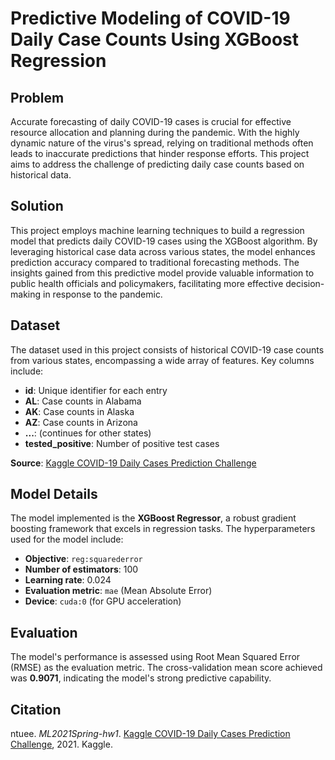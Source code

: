 # Predictive Modeling of COVID-19 Daily Case Counts Using XGBoost Regression

## Problem
Accurate forecasting of daily COVID-19 cases is crucial for effective resource allocation and planning during the pandemic. With the highly dynamic nature of the virus's spread, relying on traditional methods often leads to inaccurate predictions that hinder response efforts. This project aims to address the challenge of predicting daily case counts based on historical data.

## Solution
This project employs machine learning techniques to build a regression model that predicts daily COVID-19 cases using the XGBoost algorithm. By leveraging historical case data across various states, the model enhances prediction accuracy compared to traditional forecasting methods. The insights gained from this predictive model provide valuable information to public health officials and policymakers, facilitating more effective decision-making in response to the pandemic.

## Dataset
The dataset used in this project consists of historical COVID-19 case counts from various states, encompassing a wide array of features. Key columns include:
- **id**: Unique identifier for each entry
- **AL**: Case counts in Alabama
- **AK**: Case counts in Alaska
- **AZ**: Case counts in Arizona
- **...**: (continues for other states)
- **tested_positive**: Number of positive test cases

**Source**: [Kaggle COVID-19 Daily Cases Prediction Challenge](https://www.kaggle.com/competitions/ml2021spring-hw1/data)

## Model Details
The model implemented is the **XGBoost Regressor**, a robust gradient boosting framework that excels in regression tasks. The hyperparameters used for the model include:
- **Objective**: `reg:squarederror`
- **Number of estimators**: 100
- **Learning rate**: 0.024
- **Evaluation metric**: `mae` (Mean Absolute Error)
- **Device**: `cuda:0` (for GPU acceleration)

## Evaluation
The model's performance is assessed using Root Mean Squared Error (RMSE) as the evaluation metric. The cross-validation mean score achieved was **0.9071**, indicating the model's strong predictive capability.

## Citation
ntuee. *ML2021Spring-hw1*. [Kaggle COVID-19 Daily Cases Prediction Challenge](https://kaggle.com/competitions/ml2021spring-hw1), 2021. Kaggle.
